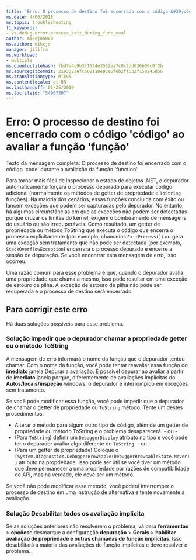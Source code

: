 ```yaml
---
title: 'Erro: O processo de destino foi encerrado com o código &#39;código&#39; ao avaliar a função &#39;função&#39; | Microsoft Docs'
ms.date: 4/06/2018
ms.topic: troubleshooting
f1_keywords:
- vs.debug.error.process_exit_during_func_eval
author: mikejo5000
ms.author: mikejo
manager: jillfra
ms.workload:
- multiple
ms.openlocfilehash: fbd7a4c9b3f1524e3552ea7c0c2dd636b09c0f2b
ms.sourcegitcommit: 2193323efc608118e0ce6f6b2ff532f158245d56
ms.translationtype: MTE95
ms.contentlocale: pt-BR
ms.lasthandoff: 01/25/2019
ms.locfileid: "54967307"
---
```

# <a name="error-the-target-process-exited-with-code-39code39-while-evaluating-the-function-39function39"></a>Erro: O processo de destino foi encerrado com o código &#39;código&#39; ao avaliar a função &#39;função&#39;

Texto da mensagem completa: O processo de destino foi encerrado com o código 'code' durante a avaliação da função 'function'

Para tornar mais fácil de inspecionar o estado de objetos .NET, o depurador automaticamente forçará o processo depurado para executar código adicional (normalmente os métodos de getter de propriedade e `ToString` funções). Na maioria dos cenários, essas funções concluída com êxito ou lancem exceções que podem ser capturadas pelo depurador. No entanto, há algumas circunstâncias em que as exceções não podem ser detectadas porque cruzar os limites do kernel, exigem o bombeamento de mensagens do usuário ou são irrecuperáveis. Como resultado, um getter de propriedade ou método ToString que executa o código que encerra o processo explicitamente (por exemplo, chamadas `ExitProcess()`) ou gera uma exceção sem tratamento que não pode ser detectada (por exemplo, `StackOverflowException`) encerrará o processo depurado e encerre a sessão de depuração. Se você encontrar esta mensagem de erro, isso ocorreu.
 
Uma razão comum para esse problema é que, quando o depurador avalia uma propriedade que chama a mesmo, isso pode resultar em uma exceção de estouro de pilha. A exceção de estouro de pilha não pode ser recuperada e o processo de destino será encerrado.
 
## <a name="to-correct-this-error"></a>Para corrigir este erro
 
Há duas soluções possíveis para esse problema.
 
### <a name="solution-1-prevent-the-debugger-from-calling-the-getter-property-or-tostring-method"></a>Solução  Impedir que o depurador chamar a propriedade getter ou o método ToString 

A mensagem de erro informará o nome da função que o depurador tentou chamar. Com o nome da função, você pode tentar reavaliar essa função do **imediato** janela Depurar a avaliação. É possível depurar ao avaliar a partir de **imediato** janela porque, diferentemente de avaliações implícitas do **Autos/locais/inspeção** windows, o depurador é interrompido em exceções sem tratamento.

Se você pode modificar essa função, você pode impedir que o depurador de chamar o getter de propriedade ou `ToString` método. Tente um destes procedimentos:
 
* Alterar o método para algum outro tipo de código, além de um getter de propriedade ou método ToString e o problema desaparecerá.
    - ou -
* (Para `ToString`) definir um `DebuggerDisplay` atributo no tipo e você pode ter o depurador avaliar algo diferente de `ToString`.
    - ou -
* (Para um getter de propriedade) Coloque o `[System.Diagnostics.DebuggerBrowsable(DebuggerBrowsableState.Never)]` atributo na propriedade. Isso pode ser útil se você tiver um método que deve permanecer a uma propriedade por razões de compatibilidade de API, mas na verdade, ele deve ser um método.

Se você não pode modificar esse método, você poderá interromper o processo de destino em uma instrução de alternativa e tente novamente a avaliação.
 
### <a name="solution-2-disable-all-implicit-evaluation"></a>Solução Desabilitar todos os avaliação implícita
 
Se as soluções anteriores não resolverem o problema, vá para **ferramentas** > **opções**e desmarque a configuração **depuração**  >   **Gerais** > **habilitar avaliação de propriedade e outras chamadas de função implícitas**. Isso desabilitará a maioria das avaliações de função implícitas e deve resolver o problema.
